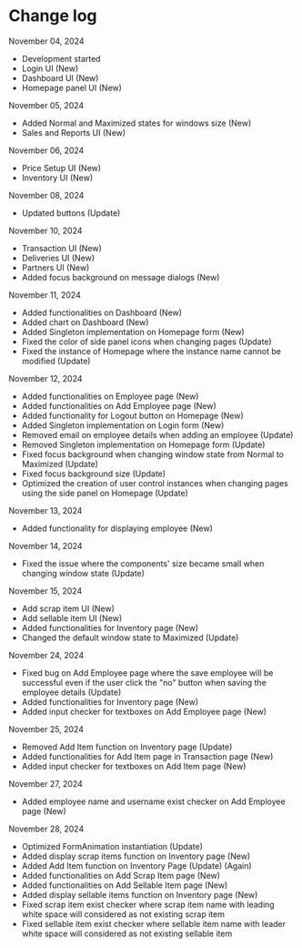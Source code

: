 # Change log

November 04, 2024
- Development started
- Login UI (New)
- Dashboard UI (New)
- Homepage panel UI (New)

November 05, 2024
- Added Normal and Maximized states for windows size (New)
- Sales and Reports UI (New)

November 06, 2024
- Price Setup UI (New)
- Inventory UI (New)

November 08, 2024
- Updated buttons (Update)

November 10, 2024
- Transaction UI (New)
- Deliveries UI (New)
- Partners UI (New)
- Added focus background on message dialogs (New)

November 11, 2024
- Added functionalities on Dashboard (New)
- Added chart on Dashboard (New)
- Added Singleton implementation on Homepage form (New)
- Fixed the color of side panel icons when changing pages (Update)
- Fixed the instance of Homepage where the instance name cannot be modified (Update)

November 12, 2024
- Added functionalities on Employee page (New)
- Added functionalities on Add Employee page (New)
- Added functionality for Logout button on Homepage (New)
- Added Singleton implementation on Login form (New)
- Removed email on employee details when adding an employee (Update)
- Removed Singleton implementation on Homepage form (Update)
- Fixed focus background when changing window state from Normal to Maximized (Update)
- Fixed focus background size (Update)
- Optimized the creation of user control instances when changing pages using the side panel on Homepage (Update)

November 13, 2024
- Added functionality for displaying employee (New)

November 14, 2024
- Fixed the issue where the components' size became small when changing window state (Update)

November 15, 2024
- Add scrap item UI (New)
- Add sellable item UI (New)
- Added functionalities for Inventory page (New)
- Changed the default window state to Maximized (Update)

November 24, 2024
- Fixed bug on Add Employee page where the save employee will be successful even if the user click the "no" button when saving the employee details (Update)
- Added functionalities for Inventory page (New)
- Added input checker for textboxes on Add Employee page (New)

November 25, 2024
- Removed Add Item function on Inventory page (Update)
- Added functionalities for Add Item page in Transaction page (New)
- Added input checker for textboxes on Add Item page (New)

November 27, 2024
- Added employee name and username exist checker on Add Employee page (New)

November 28, 2024
- Optimized FormAnimation instantiation (Update)
- Added display scrap items function on Inventory page (New)
- Added Add Item function on Inventory Page (Update) (Again)
- Added functionalities on Add Scrap Item page (New)
- Added functionalities on Add Sellable Item page (New)
- Added display sellable items function on Inventory page (New)
- Fixed scrap item exist checker where scrap item name with leading white space will considered as not existing scrap item
- Fixed sellable item exist checker where sellable item name with leader white space will considered as not existing sellable item
